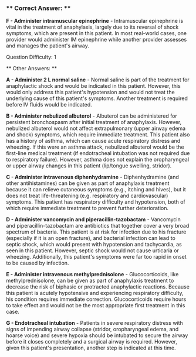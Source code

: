 ### ** Correct Answer: **

**F - Administer intramuscular epinephrine** - Intramuscular epinephrine is vital in the treatment of anaphylaxis, largely due to its reversal of shock symptoms, which are present in this patient. In most real-world cases, one provider would administer IM epinephrine while another provider assesses and manages the patient's airway.

Question Difficulty: 1

** Other Answers: **

**A - Administer 2 L normal saline** - Normal saline is part of the treatment for anaphylactic shock and would be indicated in this patient. However, this would only address this patient's hypotension and would not treat the underlying cause of this patient's symptoms. Another treatment is required before IV fluids would be indicated.

**B - Administer nebulized albuterol** - Albuterol can be administered for persistent bronchospasm after initial treatment of anaphylaxis. However, nebulized albuterol would not affect extrapulmonary (upper airway edema and shock) symptoms, which require immediate treatment. This patient also has a history of asthma, which can cause acute respiratory distress and wheezing. If this were an asthma attack, nebulized albuterol would be the first-line medical treatment (if endotracheal intubation was not required due to respiratory failure). However, asthma does not explain the oropharyngeal or upper airway changes in this patient (lip/tongue swelling, stridor).

**C - Administer intravenous diphenhydramine** - Diphenhydramine (and other antihistamines) can be given as part of anaphylaxis treatment because it can relieve cutaneous symptoms (e.g., itching and hives), but it does not treat life-threatening (e.g. respiratory and cardiovascular) symptoms. This patient has respiratory difficulty and hypotension, both of which require immediate treatment to prevent further deterioration.

**D - Administer vancomycin and piperacillin-tazobactam** - Vancomycin and piperacillin-tazobactam are antibiotics that together cover a very broad spectrum of bacteria. This patient is at risk for infection due to his fracture (especially if it is an open fracture), and bacterial infection can lead to septic shock, which would present with hypotension and tachycardia, as seen in this patient. However, septic shock would not cause urticaria or wheezing. Additionally, this patient's symptoms were far too rapid in onset to be caused by infection.

**E - Administer intravenous methylprednisolone** - Glucocorticoids, like methylprednisolone, can be given as part of anaphylaxis treatment to decrease the risk of biphasic or protracted anaphylactic reactions. Because this patient is acutely hypotensive and experiencing respiratory difficulty, his condition requires immediate correction. Glucocorticoids require hours to take effect and would not be the most appropriate first treatment in this case.

**G - Endotracheal intubation** - Patients in severe respiratory distress with signs of impending airway collapse (stridor, oropharyngeal edema, and hoarse voice) and severe hypoxia should be intubated to secure the airway before it closes completely and a surgical airway is required. However, given this patient's presentation, another step is indicated at this time.

